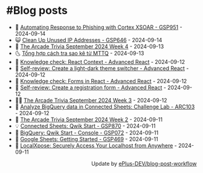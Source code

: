 # #Blog posts
<!-- BLOG-POST-LIST:START -->
- 🧰 [Automating Response to Phishing with Cortex XSOAR - GSP951](https://eplus.dev/automating-response-to-phishing-with-cortex-xsoar-gsp951) - 2024-09-14
- 😺 [Clean Up Unused IP Addresses - GSP646](https://eplus.dev/clean-up-unused-ip-addresses-gsp646) - 2024-09-14
- 🗽 [The Arcade Trivia September 2024 Week 4](https://eplus.dev/the-arcade-trivia-september-2024-week-4) - 2024-09-13
- 🌜 [Tổng hợp cách tra sao kê từ MTTQ](https://eplus.dev/tong-hop-cach-tra-sao-ke-tu-mttq) - 2024-09-13
- 📝 [Knowledge check: React Context - Advanced React](https://eplus.dev/knowledge-check-react-context-advanced-react) - 2024-09-12
- 🚀 [Self-review: Create a light-dark theme switcher - Advanced React](https://eplus.dev/self-review-create-a-light-dark-theme-switcher-advanced-react) - 2024-09-12
- 💼 [Knowledge check: Forms in React - Advanced React](https://eplus.dev/knowledge-check-forms-in-react-advanced-react) - 2024-09-12
- 🦣 [Self-review: Create a registration form - Advanced React](https://eplus.dev/self-review-create-a-registration-form-advanced-react) - 2024-09-12
- 👨‍🏫 [The Arcade Trivia September 2024 Week 3](https://eplus.dev/the-arcade-trivia-september-2024-week-3) - 2024-09-12
- 🔭 [Analyze BigQuery data in Connected Sheets: Challenge Lab - ARC103](https://eplus.dev/analyze-bigquery-data-in-connected-sheets-challenge-lab-arc103) - 2024-09-12
- 🤡 [The Arcade Trivia September 2024 Week 2](https://eplus.dev/the-arcade-trivia-september-2024-week-2) - 2024-09-11
- 💡 [Connected Sheets: Qwik Start - GSP870](https://eplus.dev/connected-sheets-qwik-start-gsp870) - 2024-09-11
- 🦣 [BigQuery: Qwik Start - Console - GSP072](https://eplus.dev/bigquery-qwik-start-console-gsp072) - 2024-09-11
- 💪 [Google Sheets: Getting Started - GSP469](https://eplus.dev/google-sheets-getting-started-gsp469) - 2024-09-11
- 🤡 [LocalXpose: Securely Access Your Localhost from Anywhere](https://eplus.dev/localxpose-securely-access-your-localhost-from-anywhere) - 2024-09-11<!-- BLOG-POST-LIST:END -->
<div align="right">
  Update by <a target="_blank"
    href="https://github.com/ePlus-DEV/blog-post-workflow">ePlus-DEV/blog-post-workflow</a>
</div>
